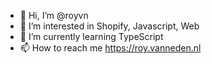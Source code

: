 - 👋 Hi, I’m @royvn
- 👀 I’m interested in Shopify, Javascript, Web
- 🌱 I’m currently learning TypeScript
- 📫 How to reach me https://roy.vanneden.nl
